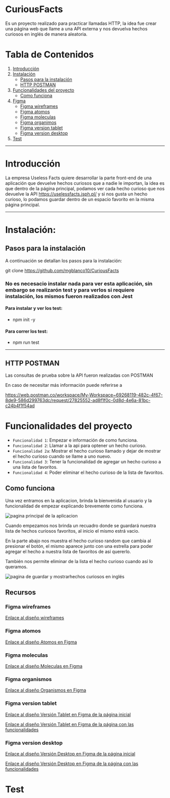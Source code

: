 # CuriousFacts
Es un proyecto realizado para practicar llamadas HTTP, la idea fue crear una página web que llame a una API externa y nos devuelva hechos curiosos en inglés de manera aleatoria. 

# Tabla de Contenidos

1. [Introducción](#introducción)
2. [Instalación](#instalación)
	* [Pasos para la instalación](#pasos-para-la-instalación)
	* [HTTP POSTMAN](#http-postman)
3. [Funcionalidades del proyecto](#funcionalidades-del-proyecto)
	* [Como funciona](#como-funciona)
4. [Figma](#recursos)
    * [Figma wireframes](#figma-wireframes)
    * [Figma atomos](#figma-atomos)
    * [Figma moleculas](#figma-moleculas)
    * [Figma organimos](#figma-organismos)
    * [Figma version tablet](#figma-version-tablet)
    * [Figma version desktop](#figma-version-desktop)
5. [Test](#test)

---

# Introducción
La empresa Useless Facts quiere desarrollar la parte front-end de una aplicación que devuelve hechos curiosos que a nadie le importan, la idea es que dentro de la página principal, podamos ver cada hecho curioso que nos devuelve la API https://uselessfacts.jsph.pl/ y si nos gusta un hecho curioso, lo podamos guardar dentro de un espacio favorito en la misma página principal.

---

# Instalación:
## Pasos para la instalación

A continuación se detallan los pasos para la instalación:

git clone https://github.com/mgblanco10/CuriousFacts

### No es necesacio instalar nada para ver esta aplicación, sin embargo se realizarón test y para verlos si requiere instalación, los mismos fueron realizados con Jest 

#### Para instalar y ver los test:
- npm init -y
#### Para correr los test:
- npm run test

___
## HTTP POSTMAN
Las consultas de prueba sobre la API fueron realizadas con POSTMAN

En caso de necesitar más información puede referirse a 

https://web.postman.co/workspace/My-Workspace~69268119-482c-4f67-8de9-586d299763dc/request/27825552-ad8f1f0c-0d8d-4e6a-81bc-c24b4f1f54ad

# Funcionalidades del proyecto
 - `Funcionalidad 1`: Empezar e información de como funciona. 
 - `Funcionalidad 2`: Llamar a la api para optener un hecho curioso.
 - `Funcionalidad 2a`: Mostrar el hecho curioso llamado y dejar de mostrar el hecho curioso cuando se llame a uno nuevo.
 - `Funcionalidad 3`: Tener la funcionalidad de agregar un hecho curioso a una lista de favoritos.
 - `Funcionalidad 4`: Poder eliminar el hecho curioso de la lista de favoritos.

## Como funciona
Una vez entramos en la aplicacion, brinda la bienvenida al usuario y la funcionalidad de empezar explicando brevemente como funciona.

 ![pagina principal de la aplicacion](/img/mobileHome.png)

Cuando  empezamos nos brinda un recuadro donde se guardará nuestra lista de hechos curiosos favoritos, al inicio el mismo estrá vacio.

En la parte abajo nos muestra el hecho curioso random que cambia al presionar el botón, el mismo aparece junto con una estrella para poder agregar el hecho a nuestra lista de favoritos de así quererlo.

También nos permite eliminar de la lista el hecho curioso cuando así lo queramos.

![pagina de guardar y mostrarhechos curiosos en inglés](/img/mobileCuriousFacts.png)

## Recursos

### Figma wireframes
[Enlace al diseño wireframes](/img/wireframe.png)

### Figma atomos
[Enlace al diseño Atomos en Figma](/img/atomos.png)

### Figma moleculas
[Enlace al diseño Moleculas en Figma](/img/moleculas.png)

### Figma organismos
[Enlace al diseño Organismos en Figma](/img/organismos.png)

### Figma version tablet
[Enlace al diseño Versión Tablet en Figma de la página inicial](/img/tabletHome.png)

[Enlace al diseño Versión Tablet en Figma de la página con las funcionalidades](/img/tabletCuriousFact.png)

### Figma version desktop
[Enlace al diseño Versión Desktop en Figma de la página inicial](/img/desktopHome.png)

[Enlace al diseño Versión Desktop en Figma de la página con las funcionalidades](/img/desktopCuriousFact.png)

# Test




 










